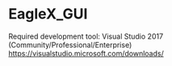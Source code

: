 # EagleX_GUI

Required development tool: Visual Studio 2017 (Community/Professional/Enterprise) https://visualstudio.microsoft.com/downloads/

